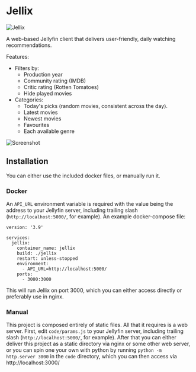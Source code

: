 # Jellix
![Jellix](https://i.imgur.com/vHJc5xO.png)

A web-based Jellyfin client that delivers user-friendly, daily watching recommendations.

Features:
- Filters by:
  - Production year
  - Community rating (IMDB)
  - Critic rating (Rotten Tomatoes)
  - Hide played movies
- Categories:
  - Today's picks (random movies, consistent across the day).
  - Latest movies
  - Newest movies
  - Favourites
  - Each available genre

![Screenshot](https://i.imgur.com/wwueVA6.png)

## Installation
You can either use the included docker files, or manually run it.

### Docker
An `API_URL` environment variable is required with the value being the address to your Jellyfin server, including trailing slash (`http://localhost:5000/`, for example).
An example docker-compose file:
```
version: '3.9'

services:
  jellix:
    container_name: jellix
    build: ./jellix
    restart: unless-stopped 
    environment:
      - API_URL=http://localhost:5000/
    ports:
      - 3000:3000
```

This will run Jellix on port 3000, which you can either access directly or preferably use in nginx.

### Manual
This project is composed entirely of static files. All that it requires is a web server. First, edit `code/params.js` to your Jellyfin server, including trailing slash (`http://localhost:5000/`, for example). After that you can either deliver this project as a static directory via nginx or some other web server, or you can spin one your own with python by running `python -m http.server 3000` in the `code` directory, which you can then access via http://localhost:3000/
